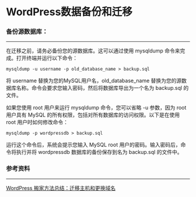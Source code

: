 # WordPress数据备份和迁移


### 备份源数据库：
---

在迁移之前，请务必备份您的源数据库。这可以通过使用 mysqldump 命令来完成。打开终端并运行以下命令：

```
mysqldump -u username -p old_database_name > backup.sql
```

将 username 替换为您的MySQL用户名，old_database_name 替换为您的源数据库名称。命令会要求您输入密码，然后将数据库导出为一个名为 backup.sql 的文件。

如果您使用 root 用户来运行 mysqldump 命令，您可以省略 -u 参数，因为 root 用户具有 MySQL 的所有权限，包括对所有数据库的访问权限。以下是在使用 root 用户时如何修改命令：

```
mysqldump -p wordpressdb > backup.sql
```

运行这个命令后，系统会提示您输入 MySQL root 用户的密码。输入密码后，命令将执行并将 wordpressdb 数据库的备份保存到名为 backup.sql 的文件中。






### 参考资料
---
[WordPress 搬家方法总结：迁移主机和更换域名](https://zhuanlan.zhihu.com/p/50803437)
